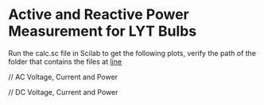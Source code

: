 # Active and Reactive Power Measurement for LYT Bulbs

Run the calc.sc file in Scilab to get the following plots, verify the path of the folder that contains the files at [line ]()

// AC Voltage, Current and Power
![]()

// DC Voltage, Current and Power
![]()